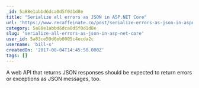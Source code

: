 ```yaml
---
_id: 5a88e1abbd6dca0d5f0d1d8e
title: "Serialize all errors as JSON in ASP.NET Core"
url: 'https://www.recaffeinate.co/post/serialize-errors-as-json-in-aspnetcore/'
category: 5a88e1abbd6dca0d5f0d1d8e
slug: 'serialize-all-errors-as-json-in-asp-net-core'
user_id: 5a83ce59d6eb0005c4ecda2c
username: 'bill-s'
createdOn: '2017-08-04T14:45:50.000Z'
tags: []
---
```


A web API that returns JSON responses should be expected to return errors or exceptions as JSON messages, too. 
